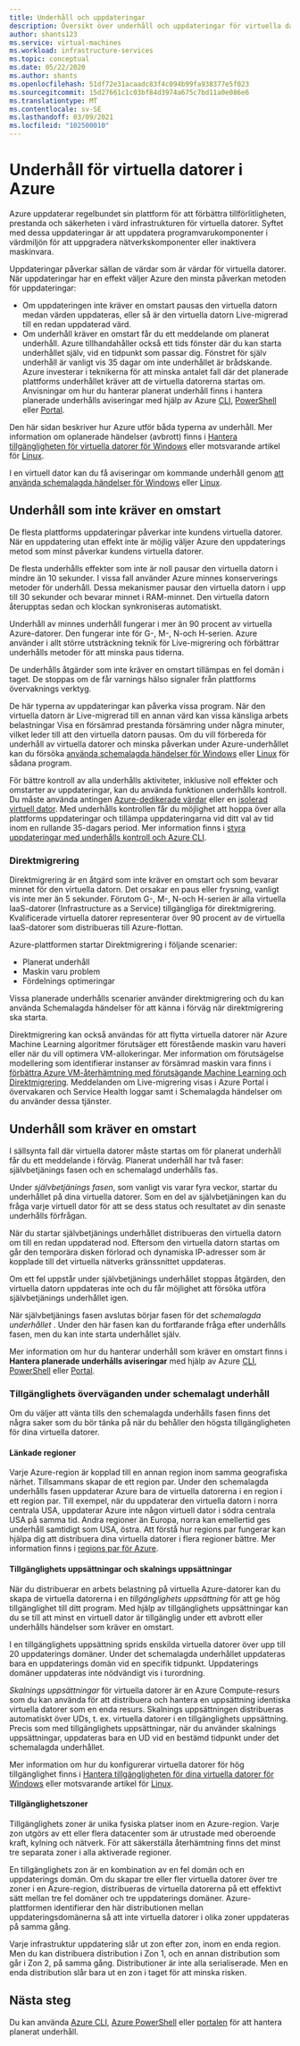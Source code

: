 ```yaml
---
title: Underhåll och uppdateringar
description: Översikt över underhåll och uppdateringar för virtuella datorer som körs i Azure.
author: shants123
ms.service: virtual-machines
ms.workload: infrastructure-services
ms.topic: conceptual
ms.date: 05/22/2020
ms.author: shants
ms.openlocfilehash: 51df72e31acaadc83f4c094b99fa938377e5f023
ms.sourcegitcommit: 15d27661c1c03bf84d3974a675c7bd11a0e086e6
ms.translationtype: MT
ms.contentlocale: sv-SE
ms.lasthandoff: 03/09/2021
ms.locfileid: "102500010"
---
```

# <a name="maintenance-for-virtual-machines-in-azure"></a>Underhåll för virtuella datorer i Azure

Azure uppdaterar regelbundet sin plattform för att förbättra tillförlitligheten, prestanda och säkerheten i värd infrastrukturen för virtuella datorer. Syftet med dessa uppdateringar är att uppdatera programvarukomponenter i värdmiljön för att uppgradera nätverkskomponenter eller inaktivera maskinvara. 

Uppdateringar påverkar sällan de värdar som är värdar för virtuella datorer. När uppdateringar har en effekt väljer Azure den minsta påverkan metoden för uppdateringar:

- Om uppdateringen inte kräver en omstart pausas den virtuella datorn medan värden uppdateras, eller så är den virtuella datorn Live-migrerad till en redan uppdaterad värd. 
- Om underhåll kräver en omstart får du ett meddelande om planerat underhåll. Azure tillhandahåller också ett tids fönster där du kan starta underhållet själv, vid en tidpunkt som passar dig. Fönstret för själv underhåll är vanligt vis 35 dagar om inte underhållet är brådskande. Azure investerar i teknikerna för att minska antalet fall där det planerade plattforms underhållet kräver att de virtuella datorerna startas om. Anvisningar om hur du hanterar planerat underhåll finns i hantera planerade underhålls aviseringar med hjälp av Azure [CLI](maintenance-notifications-cli.md), [PowerShell](maintenance-notifications-powershell.md) eller [Portal](maintenance-notifications-portal.md).

Den här sidan beskriver hur Azure utför båda typerna av underhåll. Mer information om oplanerade händelser (avbrott) finns i [Hantera tillgängligheten för virtuella datorer för Windows](./availability.md) eller motsvarande artikel för [Linux](./availability.md).

I en virtuell dator kan du få aviseringar om kommande underhåll genom [att använda schemalagda händelser för Windows](./windows/scheduled-events.md) eller [Linux](./linux/scheduled-events.md).



## <a name="maintenance-that-doesnt-require-a-reboot"></a>Underhåll som inte kräver en omstart

De flesta plattforms uppdateringar påverkar inte kundens virtuella datorer. När en uppdatering utan effekt inte är möjlig väljer Azure den uppdaterings metod som minst påverkar kundens virtuella datorer. 

De flesta underhålls effekter som inte är noll pausar den virtuella datorn i mindre än 10 sekunder. I vissa fall använder Azure minnes konserverings metoder för underhåll. Dessa mekanismer pausar den virtuella datorn i upp till 30 sekunder och bevarar minnet i RAM-minnet. Den virtuella datorn återupptas sedan och klockan synkroniseras automatiskt. 

Underhåll av minnes underhåll fungerar i mer än 90 procent av virtuella Azure-datorer. Den fungerar inte för G-, M-, N-och H-serien. Azure använder i allt större utsträckning teknik för Live-migrering och förbättrar underhålls metoder för att minska paus tiderna.  

De underhålls åtgärder som inte kräver en omstart tillämpas en fel domän i taget. De stoppas om de får varnings hälso signaler från plattforms övervaknings verktyg. 

De här typerna av uppdateringar kan påverka vissa program. När den virtuella datorn är Live-migrerad till en annan värd kan vissa känsliga arbets belastningar Visa en försämrad prestanda försämring under några minuter, vilket leder till att den virtuella datorn pausas. Om du vill förbereda för underhåll av virtuella datorer och minska påverkan under Azure-underhållet kan du försöka [använda schemalagda händelser för Windows](./windows/scheduled-events.md) eller [Linux](./linux/scheduled-events.md) för sådana program. 

För bättre kontroll av alla underhålls aktiviteter, inklusive noll effekter och omstarter av uppdateringar, kan du använda funktionen underhålls kontroll. Du måste använda antingen [Azure-dedikerade värdar](./dedicated-hosts.md) eller en [isolerad virtuell dator](../security/fundamentals/isolation-choices.md). Med underhålls kontrollen får du möjlighet att hoppa över alla plattforms uppdateringar och tillämpa uppdateringarna vid ditt val av tid inom en rullande 35-dagars period. Mer information finns i [styra uppdateringar med underhålls kontroll och Azure CLI](maintenance-control.md).


### <a name="live-migration"></a>Direktmigrering

Direktmigrering är en åtgärd som inte kräver en omstart och som bevarar minnet för den virtuella datorn. Det orsakar en paus eller frysning, vanligt vis inte mer än 5 sekunder. Förutom G-, M-, N-och H-serien är alla virtuella IaaS-datorer (Infrastructure as a Service) tillgängliga för direktmigrering. Kvalificerade virtuella datorer representerar över 90 procent av de virtuella IaaS-datorer som distribueras till Azure-flottan. 

Azure-plattformen startar Direktmigrering i följande scenarier:
- Planerat underhåll
- Maskin varu problem
- Fördelnings optimeringar

Vissa planerade underhålls scenarier använder direktmigrering och du kan använda Schemalagda händelser för att känna i förväg när direktmigrering ska starta.

Direktmigrering kan också användas för att flytta virtuella datorer när Azure Machine Learning algoritmer förutsäger ett förestående maskin varu haveri eller när du vill optimera VM-allokeringar. Mer information om förutsägelse modellering som identifierar instanser av försämrad maskin vara finns i [förbättra Azure VM-återhämtning med förutsägande Machine Learning och Direktmigrering](https://azure.microsoft.com/blog/improving-azure-virtual-machine-resiliency-with-predictive-ml-and-live-migration/?WT.mc_id=thomasmaurer-blog-thmaure). Meddelanden om Live-migrering visas i Azure Portal i övervakaren och Service Health loggar samt i Schemalagda händelser om du använder dessa tjänster.

## <a name="maintenance-that-requires-a-reboot"></a>Underhåll som kräver en omstart

I sällsynta fall där virtuella datorer måste startas om för planerat underhåll får du ett meddelande i förväg. Planerat underhåll har två faser: självbetjänings fasen och en schemalagd underhålls fas.

Under *självbetjänings fasen*, som vanligt vis varar fyra veckor, startar du underhållet på dina virtuella datorer. Som en del av självbetjäningen kan du fråga varje virtuell dator för att se dess status och resultatet av din senaste underhålls förfrågan.

När du startar självbetjänings underhållet distribueras den virtuella datorn om till en redan uppdaterad nod. Eftersom den virtuella datorn startas om går den temporära disken förlorad och dynamiska IP-adresser som är kopplade till det virtuella nätverks gränssnittet uppdateras.

Om ett fel uppstår under självbetjänings underhållet stoppas åtgärden, den virtuella datorn uppdateras inte och du får möjlighet att försöka utföra självbetjänings underhållet igen. 

När självbetjänings fasen avslutas börjar fasen för det *schemalagda underhållet* . Under den här fasen kan du fortfarande fråga efter underhålls fasen, men du kan inte starta underhållet själv.

Mer information om hur du hanterar underhåll som kräver en omstart finns i **Hantera planerade underhålls aviseringar** med hjälp av Azure [CLI](maintenance-notifications-cli.md), [PowerShell](maintenance-notifications-powershell.md) eller [Portal](maintenance-notifications-portal.md). 

### <a name="availability-considerations-during-scheduled-maintenance"></a>Tillgänglighets överväganden under schemalagt underhåll 

Om du väljer att vänta tills den schemalagda underhålls fasen finns det några saker som du bör tänka på när du behåller den högsta tillgängligheten för dina virtuella datorer. 

#### <a name="paired-regions"></a>Länkade regioner

Varje Azure-region är kopplad till en annan region inom samma geografiska närhet. Tillsammans skapar de ett region par. Under den schemalagda underhålls fasen uppdaterar Azure bara de virtuella datorerna i en region i ett region par. Till exempel, när du uppdaterar den virtuella datorn i norra centrala USA, uppdaterar Azure inte någon virtuell dator i södra centrala USA på samma tid. Andra regioner än Europa, norra kan emellertid ges underhåll samtidigt som USA, östra. Att förstå hur regions par fungerar kan hjälpa dig att distribuera dina virtuella datorer i flera regioner bättre. Mer information finns i [regions par för Azure](../best-practices-availability-paired-regions.md).

#### <a name="availability-sets-and-scale-sets"></a>Tillgänglighets uppsättningar och skalnings uppsättningar

När du distribuerar en arbets belastning på virtuella Azure-datorer kan du skapa de virtuella datorerna i en *tillgänglighets uppsättning* för att ge hög tillgänglighet till ditt program. Med hjälp av tillgänglighets uppsättningar kan du se till att minst en virtuell dator är tillgänglig under ett avbrott eller underhålls händelser som kräver en omstart.

I en tillgänglighets uppsättning sprids enskilda virtuella datorer över upp till 20 uppdaterings domäner. Under det schemalagda underhållet uppdateras bara en uppdaterings domän vid en specifik tidpunkt. Uppdaterings domäner uppdateras inte nödvändigt vis i turordning. 

*Skalnings uppsättningar* för virtuella datorer är en Azure Compute-resurs som du kan använda för att distribuera och hantera en uppsättning identiska virtuella datorer som en enda resurs. Skalnings uppsättningen distribueras automatiskt över UDs, t. ex. virtuella datorer i en tillgänglighets uppsättning. Precis som med tillgänglighets uppsättningar, när du använder skalnings uppsättningar, uppdateras bara en UD vid en bestämd tidpunkt under det schemalagda underhållet.

Mer information om hur du konfigurerar virtuella datorer för hög tillgänglighet finns i [Hantera tillgängligheten för dina virtuella datorer för Windows](./availability.md) eller motsvarande artikel för [Linux](./availability.md).

#### <a name="availability-zones"></a>Tillgänglighetszoner

Tillgänglighets zoner är unika fysiska platser inom en Azure-region. Varje zon utgörs av ett eller flera datacenter som är utrustade med oberoende kraft, kylning och nätverk. För att säkerställa återhämtning finns det minst tre separata zoner i alla aktiverade regioner. 

En tillgänglighets zon är en kombination av en fel domän och en uppdaterings domän. Om du skapar tre eller fler virtuella datorer över tre zoner i en Azure-region, distribueras de virtuella datorerna på ett effektivt sätt mellan tre fel domäner och tre uppdaterings domäner. Azure-plattformen identifierar den här distributionen mellan uppdateringsdomänerna så att inte virtuella datorer i olika zoner uppdateras på samma gång.

Varje infrastruktur uppdatering slår ut zon efter zon, inom en enda region. Men du kan distribuera distribution i Zon 1, och en annan distribution som går i Zon 2, på samma gång. Distributioner är inte alla serialiserade. Men en enda distribution slår bara ut en zon i taget för att minska risken.

## <a name="next-steps"></a>Nästa steg 

Du kan använda [Azure CLI](maintenance-notifications-cli.md), [Azure PowerShell](maintenance-notifications-powershell.md) eller [portalen](maintenance-notifications-portal.md) för att hantera planerat underhåll.